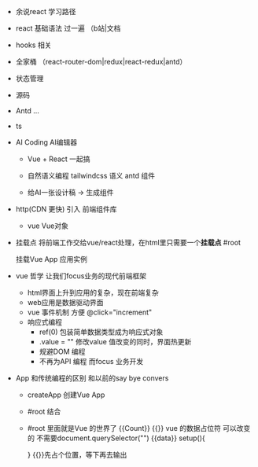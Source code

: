 - 余说react 学习路径
- react 基础语法 过一遍 （b站|文档
- hooks 相关
- 全家桶 （react-router-dom|redux|react-redux|antd）
- 状态管理
- 源码 
- Antd ...
- ts

- AI Coding   AI编辑器
   - Vue + React 一起搞
   - 自然语义编程
     tailwindcss  语义
     antd 组件

   - 给AI一张设计稿 -> 生成组件

- http(CDN 更快) 引入 前端组件库
  - vue
    Vue对象

- 挂载点
   将前端工作交给vue/react处理，在html里只需要一个**挂载点** #root

   挂载Vue App 应用实例
- vue 哲学  让我们focus业务的现代前端框架
  - html界面上升到应用的复杂，现在前端复杂
  - web应用是数据驱动界面
  - vue 事件机制 方便 @click="increment"     
  - 响应式编程
     - ref(0) 包装简单数据类型成为响应式对象
     - .value = "" 修改value 值改变的同时，界面热更新
     - 规避DOM 编程  
     - 不再为API 编程 而focus 业务开发


- App 和传统编程的区别   和以前的say  bye     convers
  - createApp 创建Vue App
  - #root 结合
  - #root 里面就是Vue 的世界了
   {{Count}}
   {{}} vue 的数据占位符
     可以改变的
     不需要document.querySelector("")
     {{data}}
     setup(){
   
    }
    {{}}先占个位置，等下再去输出